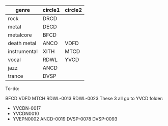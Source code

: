 |genre        |circle1|circle2|
|-------------|-------|-------|
|rock         |DRCD| |
|metal        |DECD| |
|metalcore    |BFCD| |
|death metal  |ANCO|VDFD|
|instrumental |XITH|MTCD|
|vocal        |RDWL|YVCD|
|jazz         |ANCD| |
|trance       |DVSP| |

To-do:

BFCD
VDFD
MTCH
RDWL-0013
RDWL-0023
These 3 all go to YVCD folder:
- YVCDN-0017
- YVCDN0010
- YVEPN0002
ANCD-0019
DVSP-0078
DVSP-0093
